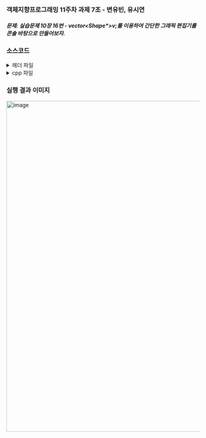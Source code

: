 ### 객체지향프로그래밍 11주차 과제 7조 - 변유빈, 유시연 

##### 문제: 실습문제 10장 16번 - vector<Shape*>v;를 이용하여 간단한 그래픽 편집기를 콘솔 바탕으로 만들어보자.
### 소스코드
<details>
<summary>헤더 파일</summary>

<div markdown="1">

```c++
//Circle.h
class Circle : public Shape {
protected:
    virtual void draw();
};
```

```c++
//Rect.h
class Rect : public Shape {
protected:
    virtual void draw();
};
```

```c++
//Line.h
class Line : public Shape {
protected:
    virtual void draw();
};
```

```c++
//Shape.h
#ifndef SHAPE_H
#define SHAPE_H
class Shape {
protected:
    virtual void draw() = 0;
public:
    void paint();
};
#endif
```

</div>
</details>


<details>
<summary>cpp 파일</summary>

<div markdown="1">

``` c++
//Circle.cpp
#include <iostream>
using namespace std;
#include "Shape.h"
#include "Circle.h"
void Circle::draw() {
    cout << "Circle" << endl;
}
```

``` c++
//Rect.cpp
#include <iostream>
using namespace std;
#include "Shape.h"
#include "Rect.h"
void Rect::draw() {
    cout << "Rectangle" << endl;
}
```

``` c++
//Line.cpp
#include <iostream>
using namespace std;
#include "Shape.h"
#include "Line.h"
void Line::draw() {
    cout << "Line" << endl;
}
```

``` c++
//Shape.cpp
#include <iostream>
#include "Shape.h"
using namespace std;
void Shape::paint() {
    draw();
}
```

``` c++
//main.cpp
#include <iostream>
#include <string>
#include <vector>
#include "Shape.h"
#include "Circle.h"
#include "Rect.h"
#include "Line.h"
using namespace std;

int main()
{
    vector<Shape*> v;
    vector<Shape*>::iterator it;
    int num;
    int sNum;
    cout << "그래픽 에디터입니다." << endl;
    while (true)
    {
        cout << "삽입:1, 삭제:2, 모두보기:3, 종료:4 >> ";
        cin >> num;
        if (num == 4)
            break;
        if (num == 1)
        {
            cout << "선:1, 원:2, 사각형:3 >> ";
            cin >> sNum;
            if (sNum == 1)
            {
                v.push_back(new Line);
            }
            if (sNum == 2)
            {
                v.push_back(new Circle);
            }
            if (sNum == 3)
            {
                v.push_back(new Rect);
            }
        }
        if (num == 2)
        {
            cout << "삭제하고자 하는 도형의 인덱스 >> ";
            cin >> sNum;
            it = v.begin();
            int i = 0;
            while (it != v.end())
            {
                if (i == sNum)
                {
                    it = v.erase(it);
                    break;
                }
                else
                {
                    it++;
                    i++;
                }
            }
        }
        if (num == 3)
        {
            int i;
            for (it = v.begin(), i = 0; it != v.end(); it++, i++)
            {
                Shape* temp = *it;
                cout << i << ": ";
                temp->paint();
            }
        }
    }
}
``` 

</div>
</details>




### 실행 결과 이미지 

<img width="863" alt="image" src="[https://user-images.githubusercontent.com/138213248/284153357-fc37ac41-c595-46ae-9405-d536529b42c1](https://github.com/hiciz/Cpp_07_group/assets/138213248/3e0ba4ab-e611-4c3b-8680-e66b1d89a3b3)https://github.com/hiciz/Cpp_07_group/assets/138213248/3e0ba4ab-e611-4c3b-8680-e66b1d89a3b3.png">

